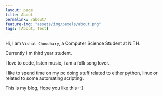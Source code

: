 ```yaml
---
layout: page
title: About
permalink: /about/
feature-img: "assets/img/pexels/about.png"
tags: [About, Test]
---
```


Hi, I am `Vishal Choudhary`, a Computer Science Student at NITH.

Currently i m third year student. 

I love to code, listen music, i am a folk song lover. 

I like to spend time on my pc doing stuff related to either python, linux or related to some automating scripting.

This is my blog, Hope you like this :-)
 
